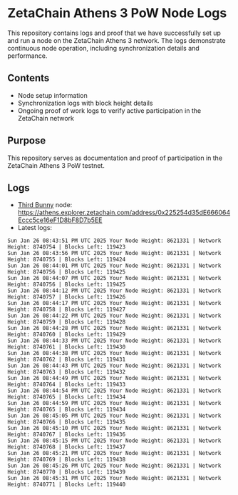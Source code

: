 # ZetaChain Athens 3 PoW Node Logs
This repository contains logs and proof that we have successfully set up and run a node on the ZetaChain Athens 3 network. The logs demonstrate continuous node operation, including synchronization details and performance.

## Contents
- Node setup information
- Synchronization logs with block height details
- Ongoing proof of work logs to verify active participation in the ZetaChain network

## Purpose
This repository serves as documentation and proof of participation in the ZetaChain Athens 3 PoW testnet.

## Logs

- [Third Bunny](https://thirdbunny.xyz/) node: https://athens.explorer.zetachain.com/address/0x225254d35dE666064Eccc5ce16eF1D8bF8D7b5EE
- Latest logs:
```
Sun Jan 26 08:43:51 PM UTC 2025 Your Node Height: 8621331 | Network Height: 8740754 | Blocks Left: 119423
Sun Jan 26 08:43:56 PM UTC 2025 Your Node Height: 8621331 | Network Height: 8740755 | Blocks Left: 119424
Sun Jan 26 08:44:01 PM UTC 2025 Your Node Height: 8621331 | Network Height: 8740756 | Blocks Left: 119425
Sun Jan 26 08:44:07 PM UTC 2025 Your Node Height: 8621331 | Network Height: 8740756 | Blocks Left: 119425
Sun Jan 26 08:44:12 PM UTC 2025 Your Node Height: 8621331 | Network Height: 8740757 | Blocks Left: 119426
Sun Jan 26 08:44:17 PM UTC 2025 Your Node Height: 8621331 | Network Height: 8740758 | Blocks Left: 119427
Sun Jan 26 08:44:22 PM UTC 2025 Your Node Height: 8621331 | Network Height: 8740759 | Blocks Left: 119428
Sun Jan 26 08:44:28 PM UTC 2025 Your Node Height: 8621331 | Network Height: 8740760 | Blocks Left: 119429
Sun Jan 26 08:44:33 PM UTC 2025 Your Node Height: 8621331 | Network Height: 8740761 | Blocks Left: 119430
Sun Jan 26 08:44:38 PM UTC 2025 Your Node Height: 8621331 | Network Height: 8740762 | Blocks Left: 119431
Sun Jan 26 08:44:43 PM UTC 2025 Your Node Height: 8621331 | Network Height: 8740763 | Blocks Left: 119432
Sun Jan 26 08:44:49 PM UTC 2025 Your Node Height: 8621331 | Network Height: 8740764 | Blocks Left: 119433
Sun Jan 26 08:44:54 PM UTC 2025 Your Node Height: 8621331 | Network Height: 8740765 | Blocks Left: 119434
Sun Jan 26 08:44:59 PM UTC 2025 Your Node Height: 8621331 | Network Height: 8740765 | Blocks Left: 119434
Sun Jan 26 08:45:05 PM UTC 2025 Your Node Height: 8621331 | Network Height: 8740766 | Blocks Left: 119435
Sun Jan 26 08:45:10 PM UTC 2025 Your Node Height: 8621331 | Network Height: 8740767 | Blocks Left: 119436
Sun Jan 26 08:45:15 PM UTC 2025 Your Node Height: 8621331 | Network Height: 8740768 | Blocks Left: 119437
Sun Jan 26 08:45:21 PM UTC 2025 Your Node Height: 8621331 | Network Height: 8740769 | Blocks Left: 119438
Sun Jan 26 08:45:26 PM UTC 2025 Your Node Height: 8621331 | Network Height: 8740770 | Blocks Left: 119439
Sun Jan 26 08:45:31 PM UTC 2025 Your Node Height: 8621331 | Network Height: 8740771 | Blocks Left: 119440
```
